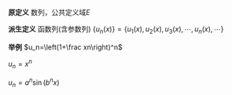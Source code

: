 **原定义**
数列，公共定义域$E$

**派生定义**
函数列(含参数列)
$\{u_n(x)\}=\{u_1(x),u_2(x),u_3(x),\cdots,u_n(x),\cdots\}$

**举例**
$u_n=\left(1+\frac xn\right)^n$

$u_n=x^n$

$u_n=a^n\sin(b^nx)$

